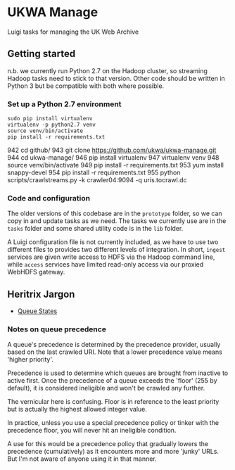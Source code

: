 # UKWA Manage
Luigi tasks for managing the UK Web Archive

## Getting started

n.b. we currently run Python 2.7 on the Hadoop cluster, so streaming
Hadoop tasks need to stick to that version. Other code should be written
in Python 3 but be compatible with both where possible.

### Set up a Python 2.7 environment

    sudo pip install virtualenv
    virtualenv -p python2.7 venv
    source venv/bin/activate
    pip install -r requirements.txt

  942  cd github/
  943  git clone https://github.com/ukwa/ukwa-manage.git
  944  cd ukwa-manage/
  946  pip install virtualenv
  947  virtualenv venv
  948  source venv/bin/activate
  949  pip install -r requirements.txt
  953  yum install snappy-devel
  954  pip install -r requirements.txt
  955  python scripts/crawlstreams.py -k crawler04:9094 -q uris.tocrawl.dc


### Code and configuration

The older versions of this codebase are in the `prototype` folder, so we can copy in and update tasks as we need.  The tasks we currently use are in the `tasks` folder and some shared utility code is in the `lib` folder.

A Luigi configuration file is not currently included, as we have to use two different files to provides two different levels of integration. In short, `ingest` services are given write access to HDFS via the Hadoop command line, while `access` services have limited read-only access via our proxied WebHDFS gateway.


## Heritrix Jargon


* [Queue States](https://webarchive.jira.com/wiki/spaces/Heritrix/pages/5735753/Glossary#Glossary-QueueStates)

### Notes on queue precedence

A queue's precedence is determined by the precedence provider, usually based on the last crawled URI. Note that a lower precedence value means 'higher priority'.

Precedence is used to determine which queues are brought from inactive to active first. Once the precedence of a queue exceeds the 'floor' (255 by default), it is considered ineligible and won't be crawled any further.

The vernicular here is confusing. Floor is in reference to the least priority but is actually the highest allowed integer value.

In practice, unless you use a special precedence policy or tinker with the precedence floor, you will never hit an ineligible condition.

A use for this would be a precedence policy that gradually lowers the precedence (cumulatively) as it encounters more and more 'junky' URLs. But I'm not aware of anyone using it in that manner.


